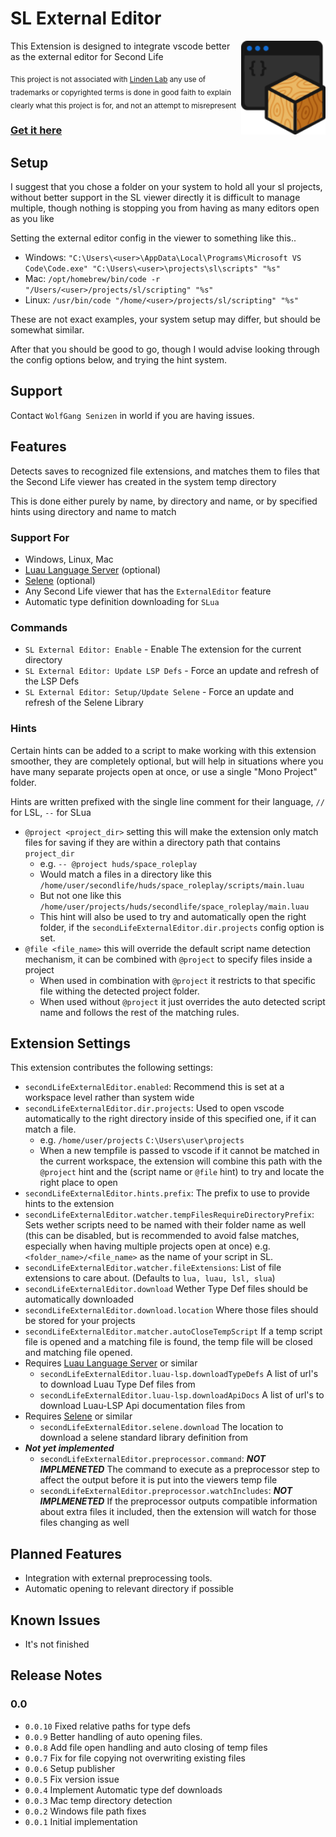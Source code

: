 # SL External Editor

<img src="icon.png" height="150px" align="right">

This Extension is designed to integrate vscode better as the external editor for
Second Life

<sub>This project is not associated with [Linden Lab](https://lindenlab.com/)
any use of trademarks or copyrighted terms is done in good faith to explain
clearly what this project is for, and not an attempt to misrepresent</sub>

### [Get it here](https://marketplace.visualstudio.com/items?itemName=wlf-io.sl-external-editor)

## Setup

I suggest that you chose a folder on your system to hold all your sl projects,
without better support in the SL viewer directly it is difficult to manage
multiple, though nothing is stopping you from having as many editors open as you
like

Setting the external editor config in the viewer to something like this..

- Windows:
  `"C:\Users\<user>\AppData\Local\Programs\Microsoft VS Code\Code.exe" "C:\Users\<user>\projects\sl\scripts" "%s"`
- Mac: `/opt/homebrew/bin/code -r "/Users/<user>/projects/sl/scripting" "%s"`
- Linux: `/usr/bin/code "/home/<user>/projects/sl/scripting" "%s"`

These are not exact examples, your system setup may differ, but should be
somewhat similar.

After that you should be good to go, though I would advise looking through the
config options below, and trying the hint system.

## Support

Contact `WolfGang Senizen` in world if you are having issues.

## Features

Detects saves to recognized file extensions, and matches them to files that the
Second Life viewer has created in the system temp directory

This is done either purely by name, by directory and name, or by specified hints
using directory and name to match

### Support For

- Windows, Linux, Mac
- [Luau Language Server](https://marketplace.visualstudio.com/items?itemName=JohnnyMorganz.luau-lsp)
  (optional)
- [Selene](https://marketplace.visualstudio.com/items?itemName=Kampfkarren.selene-vscode)
  (optional)
- Any Second Life viewer that has the `ExternalEditor` feature
- Automatic type definition downloading for `SLua`

### Commands

- `SL External Editor: Enable` - Enable The extension for the current directory
- `SL External Editor: Update LSP Defs` - Force an update and refresh of the LSP
  Defs
- `SL External Editor: Setup/Update Selene` - Force an update and refresh of the
  Selene Library

### Hints

Certain hints can be added to a script to make working with this extension
smoother, they are completely optional, but will help in situations where you
have many separate projects open at once, or use a single "Mono Project" folder.

Hints are written prefixed with the single line comment for their language, `//`
for LSL, `--` for SLua

- `@project <project_dir>` setting this will make the extension only match files
  for saving if they are within a directory path that contains `project_dir`
  - e.g. `-- @project huds/space_roleplay`
  - Would match a files in a directory like this
    `/home/user/secondlife/huds/space_roleplay/scripts/main.luau`
  - But not one like this
    `/home/user/projects/huds/secondlife/space_roleplay/main.luau`
  - This hint will also be used to try and automatically open the right folder,
    if the `secondLifeExternalEditor.dir.projects` config option is set.
- `@file <file_name>` this will override the default script name detection
  mechanism, it can be combined with `@project` to specify files inside a
  project
  - When used in combination with `@project` it restricts to that specific file
    withing the detected project folder.
  - When used without `@project` it just overrides the auto detected script name
    and follows the rest of the matching rules.

## Extension Settings

This extension contributes the following settings:

- `secondLifeExternalEditor.enabled`: Recommend this is set at a workspace level
  rather than system wide
- `secondLifeExternalEditor.dir.projects`: Used to open vscode automatically to
  the right directory inside of this specified one, if it can match a file.
  - e.g. `/home/user/projects` `C:\Users\user\projects`
  - When a new tempfile is passed to vscode if it cannot be matched in the
    current workspace, the extension will combine this path with the `@project`
    hint and the (script name or `@file` hint) to try and locate the right place
    to open
- `secondLifeExternalEditor.hints.prefix`: The prefix to use to provide hints to
  the extension
- `secondLifeExternalEditor.watcher.tempFilesRequireDirectoryPrefix`: Sets
  wether scripts need to be named with their folder name as well (this can be
  disabled, but is recommended to avoid false matches, especially when having
  multiple projects open at once) e.g. `<folder_name>/<file_name>` as the name
  of your script in SL.
- `secondLifeExternalEditor.watcher.fileExtensions`: List of file extensions to
  care about. (Defaults to `lua, luau, lsl, slua`)
- `secondLifeExternalEditor.download` Wether Type Def files should be
  automatically downloaded
- `secondLifeExternalEditor.download.location` Where those files should be
  stored for your projects
- `secondLifeExternalEditor.matcher.autoCloseTempScript` If a temp script file
  is opened and a matching file is found, the temp file will be closed and
  matching file opened.
- Requires
  [Luau Language Server](https://marketplace.visualstudio.com/items?itemName=JohnnyMorganz.luau-lsp)
  or similar
  - `secondLifeExternalEditor.luau-lsp.downloadTypeDefs` A list of url's to
    download Luau Type Def files from
  - `secondLifeExternalEditor.luau-lsp.downloadApiDocs` A list of url's to
    download Luau-LSP Api documentation files from
- Requires
  [Selene](https://marketplace.visualstudio.com/items?itemName=Kampfkarren.selene-vscode)
  or similar
  - `secondLifeExternalEditor.selene.download` The location to download a selene
    standard library definition from
- _**Not yet implemented**_
  - `secondLifeExternalEditor.preprocessor.command`: _**NOT IMPLMENETED**_ The
    command to execute as a preprocessor step to affect the output before it is
    put into the viewers temp file
  - `secondLifeExternalEditor.preprocessor.watchIncludes`: _**NOT IMPLMENETED**_
    If the preprocessor outputs compatible information about extra files it
    included, then the extension will watch for those files changing as well

## Planned Features

- Integration with external preprocessing tools.
- Automatic opening to relevant directory if possible

## Known Issues

- It's not finished

## Release Notes

### 0.0

- `0.0.10` Fixed relative paths for type defs
- `0.0.9` Better handling of auto opening files.
- `0.0.8` Add file open handling and auto closing of temp files
- `0.0.7` Fix for file copying not overwriting existing files
- `0.0.6` Setup publisher
- `0.0.5` Fix version issue
- `0.0.4` Implement Automatic type def downloads
- `0.0.3` Mac temp directory detection
- `0.0.2` Windows file path fixes
- `0.0.1` Initial implementation
